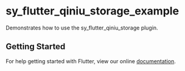 # sy_flutter_qiniu_storage_example

Demonstrates how to use the sy_flutter_qiniu_storage plugin.

## Getting Started

For help getting started with Flutter, view our online
[documentation](https://flutter.io/).
